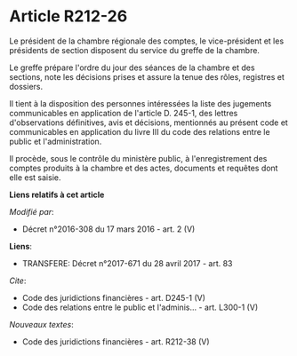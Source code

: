 # Article R212-26

Le président de la chambre régionale des comptes, le vice-président et les présidents de section disposent du service du
greffe de la chambre. 

Le greffe prépare l'ordre du jour des séances de la chambre et des sections, note les décisions prises et assure la tenue des
rôles, registres et dossiers. 

Il tient à la disposition des personnes intéressées la liste des jugements communicables en application de l'article D.
245-1, des lettres d'observations définitives, avis et décisions, mentionnés au présent code et communicables en application
du livre III du code des relations entre le public et l'administration. 

Il procède, sous le contrôle du ministère public, à l'enregistrement des comptes produits à la chambre et des actes,
documents et requêtes dont elle est saisie.

**Liens relatifs à cet article**

_Modifié par_:

  - Décret n°2016-308 du 17 mars 2016 - art. 2 (V)

**Liens**:

  - TRANSFERE: Décret n°2017-671 du 28 avril 2017 - art. 83

_Cite_:

  - Code des juridictions financières - art. D245-1 (V)
  - Code des relations entre le public et l'adminis... - art. L300-1 (V)

_Nouveaux textes_:

  - Code des juridictions financières - art. R212-38 (V)
